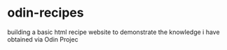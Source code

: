# odin-recipes

building a basic html recipe website to demonstrate the knowledge i have obtained via Odin Projec
